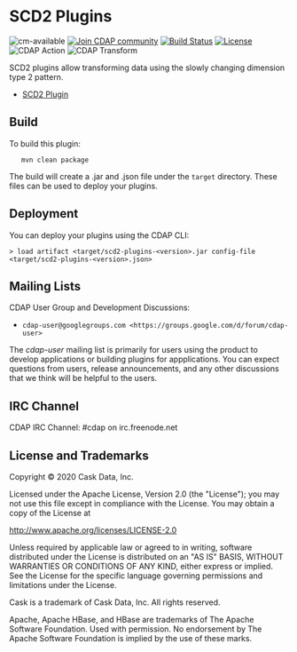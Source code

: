SCD2 Plugins
============

![cm-available](https://cdap-users.herokuapp.com/assets/cm-available.svg)
[![Join CDAP community](https://cdap-users.herokuapp.com/badge.svg?t=dynamic-spark)](https://cdap-users.herokuapp.com) 
[![Build Status](https://travis-ci.org/hydrator/dynamic-spark.svg?branch=develop)](https://travis-ci.org/hydrator/dynamic-spark)
[![License](https://img.shields.io/badge/License-Apache%202.0-blue.svg)](https://opensource.org/licenses/Apache-2.0)
![CDAP Action](https://cdap-users.herokuapp.com/assets/cdap-action.svg)
![CDAP Transform](https://cdap-users.herokuapp.com/assets/cdap-transform.svg)

SCD2 plugins allow transforming data using the slowly changing dimension type 2 pattern.

* [SCD2 Plugin](docs/SCD2-sparkcompute.md)

Build
-----
To build this plugin:

```
   mvn clean package
```    

The build will create a .jar and .json file under the ``target`` directory.
These files can be used to deploy your plugins.

Deployment
----------
You can deploy your plugins using the CDAP CLI:

    > load artifact <target/scd2-plugins-<version>.jar config-file <target/scd2-plugins-<version>.json>
    
## Mailing Lists

CDAP User Group and Development Discussions:

* `cdap-user@googlegroups.com <https://groups.google.com/d/forum/cdap-user>`

The *cdap-user* mailing list is primarily for users using the product to develop
applications or building plugins for appplications. You can expect questions from 
users, release announcements, and any other discussions that we think will be helpful 
to the users.

## IRC Channel

CDAP IRC Channel: #cdap on irc.freenode.net


## License and Trademarks

Copyright © 2020 Cask Data, Inc.

Licensed under the Apache License, Version 2.0 (the "License"); you may not use this file except
in compliance with the License. You may obtain a copy of the License at

http://www.apache.org/licenses/LICENSE-2.0

Unless required by applicable law or agreed to in writing, software distributed under the 
License is distributed on an "AS IS" BASIS, WITHOUT WARRANTIES OR CONDITIONS OF ANY KIND, 
either express or implied. See the License for the specific language governing permissions 
and limitations under the License.

Cask is a trademark of Cask Data, Inc. All rights reserved.

Apache, Apache HBase, and HBase are trademarks of The Apache Software Foundation. Used with
permission. No endorsement by The Apache Software Foundation is implied by the use of these marks.  
